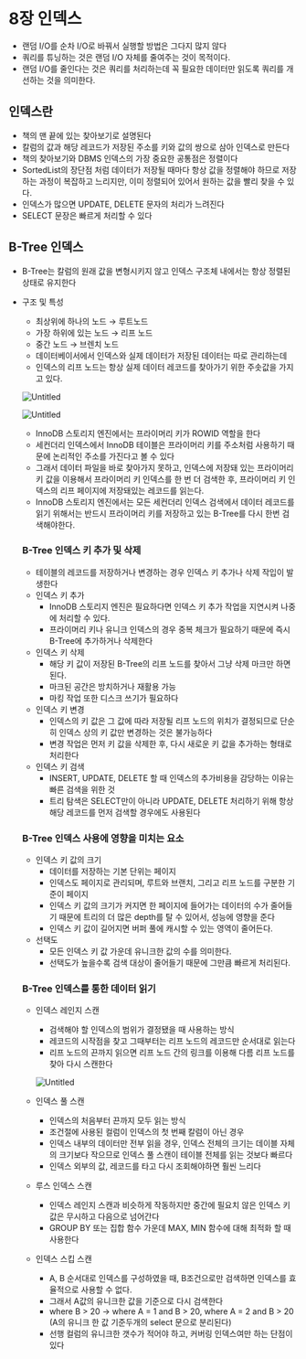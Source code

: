 # 8장 인덱스

- 랜덤 I/O를 순차 I/O로 바꿔서 실행할 방법은 그다지 많지 않다
- 쿼리를 튜닝하는 것은 랜덤 I/O 자체를 줄여주는 것이 목적이다.
- 랜덤 I/O를 줄인다는 것은 쿼리를 처리하는데 꼭 필요한 데이터만 읽도록 쿼리를 개선하는 것을 의미한다.

## 인덱스란

- 책의 맨 끝에 있는 찾아보기로 설명된다
- 칼럼의 값과 해당 레코드가 저장된 주소를 키와 값의 쌍으로 삼아 인덱스로 만든다
- 책의 찾아보기와 DBMS 인덱스의 가장 중요한 공통점은 정렬이다
- SortedList의 장단점 처럼 데이터가 저장될 때마다 항상 값을 정렬해야 하므로 저장하는 과정이 복잡하고 느리지만, 이미 정렬되어 있어서 원하는 값을 빨리 찾을 수 있다.
- 인덱스가 많으면 UPDATE, DELETE 문자의 처리가 느려진다
- SELECT 문장은 빠르게 처리할 수 있다

## B-Tree 인덱스

- B-Tree는 칼럼의 원래 값을 변형시키지 않고 인덱스 구조체 내에서는 항상 정렬된 상태로 유지한다
- 구조 및 특성
    - 최상위에 하나의 노드 → 루트노드
    - 가장 하위에 있는 노드 → 리프 노드
    - 중간 노드 → 브렌치 노드
    - 데이터베이서에서 인덱스와 실제 데이터가 저장된 데이터는 따로 관리하는데
    - 인덱스의 리프 노드는 항상 실제 데이터 레코드를 찾아가기 위한 주솟값을 가지고 있다.
    
    ![Untitled](8%E1%84%8C%E1%85%A1%E1%86%BC%20%E1%84%8B%E1%85%B5%E1%86%AB%E1%84%83%E1%85%A6%E1%86%A8%E1%84%89%E1%85%B3%20489511eaf19d48139a3e12a1c4a1c530/Untitled.png)
    
    ![Untitled](8%E1%84%8C%E1%85%A1%E1%86%BC%20%E1%84%8B%E1%85%B5%E1%86%AB%E1%84%83%E1%85%A6%E1%86%A8%E1%84%89%E1%85%B3%20489511eaf19d48139a3e12a1c4a1c530/Untitled%201.png)
    
    - InnoDB 스토리지 엔진에서는 프라이머리 키가 ROWID 역할을 한다
    - 세컨더리 인덱스에서 InnoDB 테이블은 프라이머리 키를 주소처럼 사용하기 때문에 논리적인 주소를 가진다고 볼 수 있다
    - 그래서 데이터 파일을 바로 찾아가지 못하고, 인덱스에 저장돼 있는 프라이머리 키 값을 이용해서 프라이머리 키 인덱스를 한 번 더 검색한 후, 프라이머리 키 인덱스의 리프 페이지에 저장돼있는 레코드를 읽는다.
    - InnoDB 스토리지 엔진에서는 모든 세컨더리 인덱스 검색에서 데이터 레코드를 읽기 위해서는 반드시 프라이머리 키를 저장하고 있는 B-Tree를 다시 한번 검색해야한다.
    
    ### B-Tree 인덱스 키 추가 및 삭제
    
    - 테이블의 레코드를 저장하거나 변경하는 경우 인덱스 키 추가나 삭제 작입이 발생한다
    - 인덱스 키 추가
        - InnoDB 스토리지 엔진은 필요하다면 인덱스 키 추가 작업을 지연시켜 나중에 처리할 수 있다.
        - 프라이머리 키나 유니크 인덱스의 경우 중복 체크가 필요하기 때문에 즉시 B-Tree에 추가하거나 삭제한다
    - 인덱스 키 삭제
        - 해당 키 값이 저장된 B-Tree의 리프 노드를 찾아서 그냥 삭제 마크만 하면된다.
        - 마크된 공간은 방치하거나 재활용 가능
        - 마킹 작업 또한 디스크 쓰기가 필요하다
    - 인덱스 키 변경
        - 인덱스의 키 값은 그 값에 따라 저장될 리프 노드의 위치가 결정되므로 단순히 인덱스 상의 키 값만 변경하는 것은 불가능하다
        - 변경 작업은 먼저 키 값을 삭제한 후, 다시 새로운 키 값을 추가하는 형태로 처리한다
    - 인덱스 키 검색
        - INSERT, UPDATE, DELETE 할 때 인덱스의 추가비용을 감당하는 이유는 빠른 검색을 위한 것
        - 트리 탐색은 SELECT만이 아니라 UPDATE, DELETE 처리하기 위해 항상 해당 레코드를 먼저 검색할 경우에도 사용된다
    
    ### B-Tree 인덱스 사용에 영향을 미치는 요소
    
    - 인덱스 키 값의 크기
        - 데이터를 저장하는 기본 단위는 페이지
        - 인덱스도 페이지로 관리되며, 루트와 브랜치, 그리고 리프 노드를 구분한 기준이 페이지
        - 인덱스 키 값의 크기가 커지면 한 페이지에 들어가는 데이터의 수가 줄어들기 때문에 트리의 더 많은 depth를 탈 수 있어서, 성능에 영향을 준다
        - 인덱스 키 값이 길어지면 버퍼 풀에 캐시할 수 있는 영역이 줄어든다.
    - 선택도
        - 모든 인덱스 키 값 가운데 유니크한 값의 수를 의미한다.
        - 선택도가 높을수록 검색 대상이 줄어들기 때문에 그만큼 빠르게 처리된다.
    
    ### B-Tree 인덱스를 통한 데이터 읽기
    
    - 인덱스 레인지 스캔
        - 검색해야 할 인덱스의 범위가 결정됐을 때 사용하는 방식
        - 레코드의 시작점을 찾고 그때부터는 리프 노드의 레코드만 순서대로 읽는다
        - 리프 노드의 끈까지 읽으면 리프 노드 간의 링크를 이용해 다름 리프 노드를 찾아 다시 스캔한다
        
        ![Untitled](8%E1%84%8C%E1%85%A1%E1%86%BC%20%E1%84%8B%E1%85%B5%E1%86%AB%E1%84%83%E1%85%A6%E1%86%A8%E1%84%89%E1%85%B3%20489511eaf19d48139a3e12a1c4a1c530/Untitled%202.png)
        
    
    - 인덱스 풀 스캔
        - 인덱스의 처음부터 끈까지 모두 읽는 방식
        - 조건절에 사용된 컬럼이 인덱스의 첫 번째 칼럼이 아닌 경우
        - 인덱스 내부의 데이터만 전부 읽을 경우, 인덱스 전체의 크기는 데이블 자체의 크기보다 작으므로 인덱스 풀 스캔이 테이블 전체를 읽는 것보다 빠르다
        - 인덱스 외부의 값, 레코드를 타고 다시 조회해야하면 훨씬 느리다
    - 루스 인덱스 스캔
        - 인덱스 레인지 스캔과 비슷하게 작동하지만 중간에 필요치 않은 인덱스 키 값은 무시하고 다음으로 넘어간다
        - GROUP BY 또는 집합 함수 가운데 MAX, MIN 함수에 대해 최적화 할 때 사용한다
    - 인덱스 스킵 스캔
        - A, B 순서대로 인덱스를 구성하였을 때, B조건으로만 검색하면 인덱스를 효율적으로 사용할 수 없다.
        - 그래서 A값의 유니크한 값을 기준으로 다시 검색한다
        - where B > 20 → where A = 1 and B > 20, where A = 2 and B > 20 (A의 유니크 한 값 기준두개의 select 문으로 분리된다)
        - 선행 컬럼의 유니크한 갯수가 적어야 하고, 커버링 인덱스여만 하는 단점이 있다